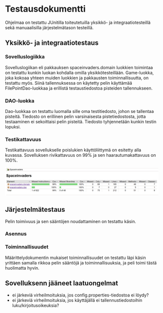 # Testausdokumentti

Ohjelmaa on testattu JUnitilla toiteutetuilla yksikkö- ja integraatiotesteillä sekä manuaalisilla järjestelmätason testeillä.

## Yksikkö- ja integraatiotestaus

### Sovelluslogiikka
Sovelluslogiikan eli pakkauksen spaceinvaders.domain luokkien toimintaa on testattu kunkin luokan kohdalla omilla yksikkötesteillään. Game-luokka, joka kokoaa yhteen muiden luokkien ja pakkausten toiminnallisuutta, on testattu myös. Siinä tallennuksessa on käytetty pelin käyttämää FilePointDao-luokkaa ja erillistä testaustiedostoa pisteiden tallennukseen.

### DAO-luokka
Dao-luokkaa on testattu luomalla sille oma testitiedosto, johon se tallentaa pisteitä. Tiedosto on erillinen pelin varsinaisesta pistetiedostosta, jotta testaaminen ei sekoittaisi pelin pisteitä. Tiedosto tyhjennetään kunkin testin lopuksi.

### Testikattavuus
Testikattavuus sovellukselle poislukien käyttöliittymä on esitetty alla kuvassa. Sovelluksen rivikattavuus on 99% ja sen haarautumakattavuus on 100%.

![kattavuusraportti](https://github.com/kastematonen/ot-harjoitustyo/blob/master/dokumentointi/kuvat/testikattavuus.png)

## Järjestelmätestaus
Pelin toimivuus ja sen sääntöjen noudattaminen on testattu käsin.

### Asennus

### Toiminnallisuudet
Määrittelydokumentin mukaiset toiminnallisuudet on testattu läpi käsin yrittäen samalla rikkoa pelin sääntöjä ja toiminnallisuuksia, ja peli toimi tästä huolimatta hyvin.

## Sovelluksenn jääneet laatuongelmat
* ei järkeviä virheilmoituksia, jos config.properties-tiedostoa ei löydy?
* ei järkeviä virheilmoituksia, jos käyttäjällä ei tallennustiedostoihin luku/kirjoitusoikeuksia?
